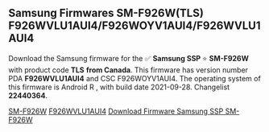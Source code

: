 <h2>Samsung Firmwares SM-F926W(TLS) F926WVLU1AUI4/F926WOYV1AUI4/F926WVLU1AUI4</h2>
Download the Samsung firmware for the ✅ <strong>Samsung SSP </strong> ⭐ <strong>SM-F926W</strong> with product code <strong>TLS</strong> <strong> from Canada</strong>. This firmware has version number PDA <strong>F926WVLU1AUI4</strong> and CSC F926WOYV1AUI4. The operating system of this firmware is Android R , with build date 2021-09-28. Changelist <strong>22440364</strong>.


[SM-F926W](https://samfirm.shop/samsung/model/SM-F926W)
[F926WVLU1AUI4](https://samfirm.shop/samsung/pda/F926WVLU1AUI4)
[Download Firmware Samsung SSP SM-F926W](https://samfirm.shop/samsung/firmware/461378)
